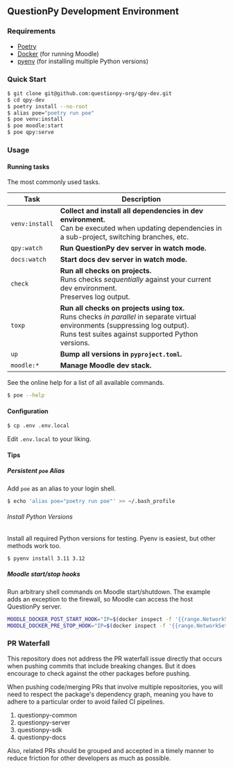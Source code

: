 ## QuestionPy Development Environment

### Requirements

- [Poetry](https://python-poetry.org/docs/#installation)
- [Docker](https://docs.docker.com/engine/install/) (for running Moodle)
- [pyenv](https://github.com/pyenv/pyenv/blob/master/README.md#installation) (for installing multiple Python versions)

### Quick Start

```sh
$ git clone git@github.com:questionpy-org/qpy-dev.git
$ cd qpy-dev
$ poetry install --no-root
$ alias poe="poetry run poe"
$ poe venv:install
$ poe moodle:start
$ poe qpy:serve
```

### Usage

#### Running tasks

The most commonly used tasks.

| Task           | Description                                                                                                                                                                              |
| -------------- | ---------------------------------------------------------------------------------------------------------------------------------------------------------------------------------------- |
| `venv:install` | **Collect and install all dependencies in dev environment.**<br>Can be executed when updating dependencies in a sub-project, switching branches, etc.                                    |
| `qpy:watch`    | **Run QuestionPy dev server in watch mode.**                                                                                                                                             |
| `docs:watch`   | **Start docs dev server in watch mode.**                                                                                                                                                 |
| `check`        | **Run all checks on projects.**<br>Runs checks *sequentially* against your current dev environment.<br>Preserves log output.                                                             |
| `toxp`         | **Run all checks on projects using tox.**<br>Runs checks *in parallel* in separate virtual environments (suppressing log output).<br>Runs test suites against supported Python versions. |
| `up`           | **Bump all versions in `pyproject.toml`.**                                                                                                                                               |
| `moodle:*`     | **Manage Moodle dev stack.**                                                                                                                                                             |

See the online help for a list of all available commands.

```sh
$ poe --help
```

#### Configuration

```sh
$ cp .env .env.local
```

Edit `.env.local` to your liking.

#### Tips

##### Persistent `poe` Alias

Add `poe` as an alias to your login shell.

```sh
$ echo 'alias poe="poetry run poe"' >> ~/.bash_profile
```

###### Install Python Versions

Install all required Python versions for testing. Pyenv is easiest, but other
methods work too.

```sh
$ pyenv install 3.11 3.12
```

##### Moodle start/stop hooks

Run arbitrary shell commands on Moodle start/shutdown. The example adds an
exception to the firewall, so Moodle can access the host QuestionPy server.

```sh
MOODLE_DOCKER_POST_START_HOOK="IP=$(docker inspect -f '{{range.NetworkSettings.Networks}}{{.IPAddress}}{{end}}' qpy-dev-moodle-webserver-1); sudo iptables -A INPUT -s $IP/16 -j ACCEPT"
MOODLE_DOCKER_PRE_STOP_HOOK="IP=$(docker inspect -f '{{range.NetworkSettings.Networks}}{{.IPAddress}}{{end}}' qpy-dev-moodle-webserver-1); sudo iptables -D INPUT -s $IP/16 -j ACCEPT"
```

### PR Waterfall

This repository does not address the PR waterfall issue directly that occurs
when pushing commits that include breaking changes. But it does encourage to
check against the other packages before pushing.

When pushing code/merging PRs that involve multiple repositories, you will need
to respect the package's dependency graph, meaning you have to adhere to a
particular order to avoid failed CI pipelines.

1. questionpy-common
1. questionpy-server
1. questionpy-sdk
1. questionpy-docs

Also, related PRs should be grouped and accepted in a timely manner to reduce
friction for other developers as much as possible.
